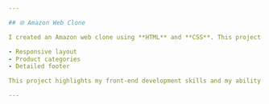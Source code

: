 ```yaml
---

## 🌐 Amazon Web Clone

I created an Amazon web clone using **HTML** and **CSS**. This project features a fully responsive design, including the navigation bar, search bar, and product display sections, closely mirroring the original Amazon site. 🛒

- Responsive layout
- Product categories
- Detailed footer

This project highlights my front-end development skills and my ability to build complex web layouts without using JavaScript.

---
```


 
